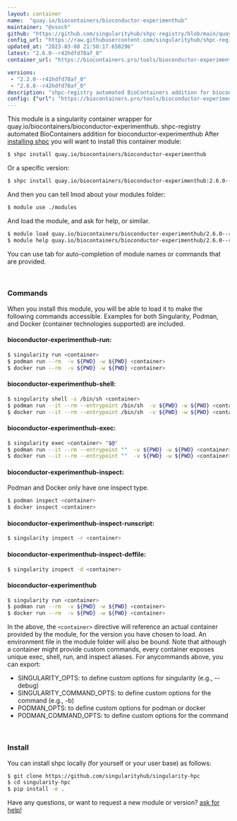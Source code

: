 ```yaml
---
layout: container
name:  "quay.io/biocontainers/bioconductor-experimenthub"
maintainer: "@vsoch"
github: "https://github.com/singularityhub/shpc-registry/blob/main/quay.io/biocontainers/bioconductor-experimenthub/container.yaml"
config_url: "https://raw.githubusercontent.com/singularityhub/shpc-registry/main/quay.io/biocontainers/bioconductor-experimenthub/container.yaml"
updated_at: "2023-03-08 21:50:17.658296"
latest: "2.6.0--r42hdfd78af_0"
container_url: "https://biocontainers.pro/tools/bioconductor-experimenthub"

versions:
 - "2.2.0--r41hdfd78af_0"
 - "2.6.0--r42hdfd78af_0"
description: "shpc-registry automated BioContainers addition for bioconductor-experimenthub"
config: {"url": "https://biocontainers.pro/tools/bioconductor-experimenthub", "maintainer": "@vsoch", "description": "shpc-registry automated BioContainers addition for bioconductor-experimenthub", "latest": {"2.6.0--r42hdfd78af_0": "sha256:30f04f78f21ded5620a2764b54606d9edd8f56cfd27d55a7c311291f1c872cb3"}, "tags": {"2.2.0--r41hdfd78af_0": "sha256:0d1c16d5069ba5a318c9057e51059e1628df22d761d51fe2c6a7ac1fe415890e", "2.6.0--r42hdfd78af_0": "sha256:30f04f78f21ded5620a2764b54606d9edd8f56cfd27d55a7c311291f1c872cb3"}, "docker": "quay.io/biocontainers/bioconductor-experimenthub"}
---
```


This module is a singularity container wrapper for quay.io/biocontainers/bioconductor-experimenthub.
shpc-registry automated BioContainers addition for bioconductor-experimenthub
After [installing shpc](#install) you will want to install this container module:


```bash
$ shpc install quay.io/biocontainers/bioconductor-experimenthub
```

Or a specific version:

```bash
$ shpc install quay.io/biocontainers/bioconductor-experimenthub:2.6.0--r42hdfd78af_0
```

And then you can tell lmod about your modules folder:

```bash
$ module use ./modules
```

And load the module, and ask for help, or similar.

```bash
$ module load quay.io/biocontainers/bioconductor-experimenthub/2.6.0--r42hdfd78af_0
$ module help quay.io/biocontainers/bioconductor-experimenthub/2.6.0--r42hdfd78af_0
```

You can use tab for auto-completion of module names or commands that are provided.

<br>

### Commands

When you install this module, you will be able to load it to make the following commands accessible.
Examples for both Singularity, Podman, and Docker (container technologies supported) are included.

#### bioconductor-experimenthub-run:

```bash
$ singularity run <container>
$ podman run --rm  -v ${PWD} -w ${PWD} <container>
$ docker run --rm  -v ${PWD} -w ${PWD} <container>
```

#### bioconductor-experimenthub-shell:

```bash
$ singularity shell -s /bin/sh <container>
$ podman run --it --rm --entrypoint /bin/sh  -v ${PWD} -w ${PWD} <container>
$ docker run --it --rm --entrypoint /bin/sh  -v ${PWD} -w ${PWD} <container>
```

#### bioconductor-experimenthub-exec:

```bash
$ singularity exec <container> "$@"
$ podman run --it --rm --entrypoint ""  -v ${PWD} -w ${PWD} <container> "$@"
$ docker run --it --rm --entrypoint ""  -v ${PWD} -w ${PWD} <container> "$@"
```

#### bioconductor-experimenthub-inspect:

Podman and Docker only have one inspect type.

```bash
$ podman inspect <container>
$ docker inspect <container>
```

#### bioconductor-experimenthub-inspect-runscript:

```bash
$ singularity inspect -r <container>
```

#### bioconductor-experimenthub-inspect-deffile:

```bash
$ singularity inspect -d <container>
```



#### bioconductor-experimenthub

```bash
$ singularity run <container>
$ podman run --rm  -v ${PWD} -w ${PWD} <container>
$ docker run --rm  -v ${PWD} -w ${PWD} <container>
```


In the above, the `<container>` directive will reference an actual container provided
by the module, for the version you have chosen to load. An environment file in the
module folder will also be bound. Note that although a container
might provide custom commands, every container exposes unique exec, shell, run, and
inspect aliases. For anycommands above, you can export:

 - SINGULARITY_OPTS: to define custom options for singularity (e.g., --debug)
 - SINGULARITY_COMMAND_OPTS: to define custom options for the command (e.g., -b)
 - PODMAN_OPTS: to define custom options for podman or docker
 - PODMAN_COMMAND_OPTS: to define custom options for the command

<br>

### Install

You can install shpc locally (for yourself or your user base) as follows:

```bash
$ git clone https://github.com/singularityhub/singularity-hpc
$ cd singularity-hpc
$ pip install -e .
```

Have any questions, or want to request a new module or version? [ask for help!](https://github.com/singularityhub/singularity-hpc/issues)